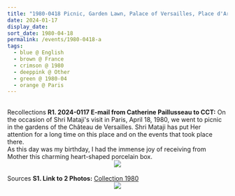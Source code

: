 ```yaml
---
title: "1980-0418 Picnic, Garden Lawn, Palace of Versailles, Place d'Armes, 78000 Versailles, Île-de-France, France"
date: 2024-01-17
display_date: 
sort_date: 1980-04-18
permalink: /events/1980-0418-a
tags:
  - blue @ English
  - brown @ France
  - crimson @ 1980
  - deeppink @ Other
  - green @ 1980-04
  - orange @ Paris
---
```


<br>

<wave-list>
  <list-title color="DarkSeaGreen" width="65"> Recollections</list-title>
  <list-item color="BlanchedAlmond"  width="280"><b>R1. 2024-0117 E-mail from Catherine Paillusseau to CCT:</b> On the occasion of Shri Mataji's visit in Paris, April 18, 1980, we went to picnic in the gardens of the Château de Versailles. Shri Mataji has put Her attention for a long time on this place and on the events that took place there.<br>
As this day was my birthday, I had the immense joy of receiving from Mother this charming heart-shaped porcelain box.</list-item>
</wave-list>

<div style="text-align: center"><img src="/images/2024-0117_Birthday_Gift_Received_from_Shri_Mataji_by_Catherine_Paillusseau_on_1980-0418_during_the_Picnic_on_Garden_Lawn,_Palace_of_Versailles,_Place_d'Armes,_78000_Versailles,_Île-de-France,_France_(Photo_credit_Catherine_Paillusseau).jpg" /></div>

<br>

<wave-list>
  <list-title color="DarkSeaGreen" width="40">Sources</list-title>
  <list-item color="BlanchedAlmond"  width="280"><b>S1. Link to 2 Photos:</b> <a href="https://eternalmoments.smugmug.com/Collections/XYZUnknown-Collection/1980">Collection 1980</a></list-item>
</wave-list>

<div style="text-align: center"><img src="/images/1980-0418_Picnic,_Garden_Lawn,_Palace_of_Versailles,_Place_d'Armes,_78000_Versailles,_Île-de-France,_France_02.jpg" /></div>